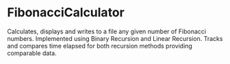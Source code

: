 # FibonacciCalculator
Calculates, displays and writes to a file any given number of Fibonacci numbers.
Implemented using Binary Recursion and Linear Recursion.
Tracks and compares time elapsed for both recursion methods providing comparable data.

